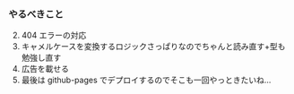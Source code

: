 ### やるべきこと

2. 404 エラーの対応
3. キャメルケースを変換するロジックさっぱりなのでちゃんと読み直す+型も勉強し直す
4. 広告を載せる
5. 最後は github-pages でデプロイするのでそこも一回やっときたいね...
